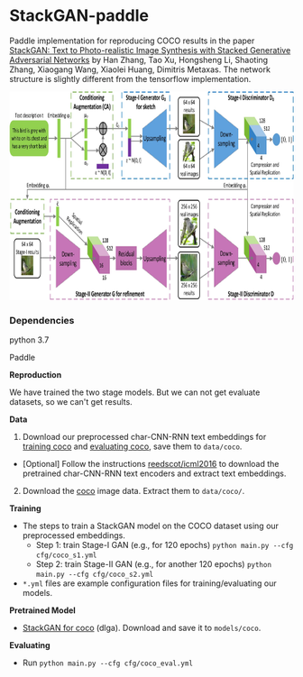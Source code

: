 # StackGAN-paddle

Paddle implementation for reproducing COCO results in the paper [StackGAN: Text to Photo-realistic Image Synthesis with Stacked Generative Adversarial Networks](https://arxiv.org/pdf/1612.03242v2.pdf) by Han Zhang, Tao Xu, Hongsheng Li, Shaoting Zhang, Xiaogang Wang, Xiaolei Huang, Dimitris Metaxas. The network structure is slightly different from the tensorflow implementation. 

<img src="examples/framework.jpg" width="850px" height="370px"/>


### Dependencies
python 3.7

Paddle


**Reproduction**

We have trained the two stage models. But we can not get evaluate datasets, so we can't get results.

**Data**

1. Download our preprocessed char-CNN-RNN text embeddings for [training coco](https://drive.google.com/open?id=0B3y_msrWZaXLQXVzOENCY2E3TlU) and  [evaluating coco](https://drive.google.com/open?id=0B3y_msrWZaXLeEs5MTg0RC1fa0U), save them to `data/coco`.
  - [Optional] Follow the instructions [reedscot/icml2016](https://github.com/reedscot/icml2016) to download the pretrained char-CNN-RNN text encoders and extract text embeddings.
2. Download the [coco](http://cocodataset.org/#download) image data. Extract them to `data/coco/`.



**Training**
- The steps to train a StackGAN model on the COCO dataset using our preprocessed embeddings.
  - Step 1: train Stage-I GAN (e.g., for 120 epochs) `python main.py --cfg cfg/coco_s1.yml`
  - Step 2: train Stage-II GAN (e.g., for another 120 epochs) `python main.py --cfg cfg/coco_s2.yml`
- `*.yml` files are example configuration files for training/evaluating our models.



**Pretrained Model**
- [StackGAN for coco](https://pan.baidu.com/s/13wgCoESnQ41PqYVJ3PGnqQ) (dlga). Download and save it to `models/coco`.


**Evaluating**
- Run `python main.py --cfg cfg/coco_eval.yml`

